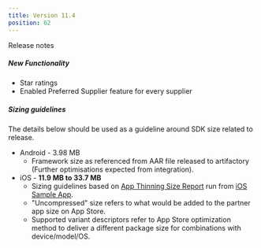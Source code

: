 ```yaml
---
title: Version 11.4
position: 62
---
```

Release notes

##### New Functionality
* Star ratings 
* Enabled Preferred Supplier feature for every supplier

##### Sizing guidelines
The details below should be used as a guideline around SDK size related to release.
* Android - 3.98 MB
    * Framework size as referenced from AAR file released to artifactory (Further optimisations expected from integration).
* iOS - **11.9 MB to 33.7 MB**
    * Sizing guidelines based on <a href="https://github.com/cartrawler/cartrawler.github.io/blob/master/ios-report.txt" target="_blank">App Thinning Size Report</a> run from <a href="https://github.com/cartrawler/cartrawler-ios-integration" target="_blank">iOS Sample App</a>.
    * "Uncompressed" size refers to what would be added to the partner app size on App Store.
    * Supported variant descriptors refer to App Store optimization method to deliver a different package size for combinations with device/model/OS.
